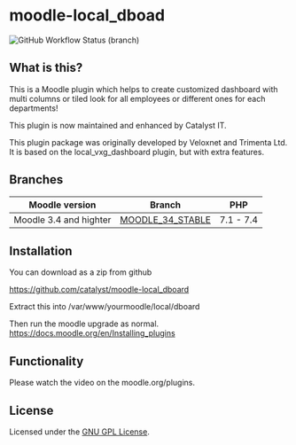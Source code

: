 # moodle-local_dboad

![GitHub Workflow Status (branch)](https://img.shields.io/github/actions/workflow/status/catalyst/moodle-local_dboard/ci.yml?label=ci&branch=MOODLE_34_STABLE)
## What is this?

This is a Moodle plugin which helps to create customized dashboard with multi columns or tiled look for all employees or different ones for each departments!

This plugin is now maintained and enhanced by Catalyst IT.

This plugin package was originally developed by Veloxnet and Trimenta Ltd. It is based on the local_vxg_dashboard plugin, but with extra features.

## Branches

| Moodle version             | Branch                                                                        | PHP       |
|----------------------------|-------------------------------------------------------------------------------|-----------|
| Moodle 3.4 and highter     | [MOODLE_34_STABLE](https://github.com/catalyst/moodle-local_dboard/tree/MOODLE_34_STABLE) | 7.1 - 7.4 |

## Installation

You can download as a zip from github

https://github.com/catalyst/moodle-local_dboard

Extract this into /var/www/yourmoodle/local/dboard

Then run the moodle upgrade as normal.
https://docs.moodle.org/en/Installing_plugins

## Functionality

Please watch the video on the moodle.org/plugins.

## License

Licensed under the [GNU GPL License](http://www.gnu.org/copyleft/gpl.html).
